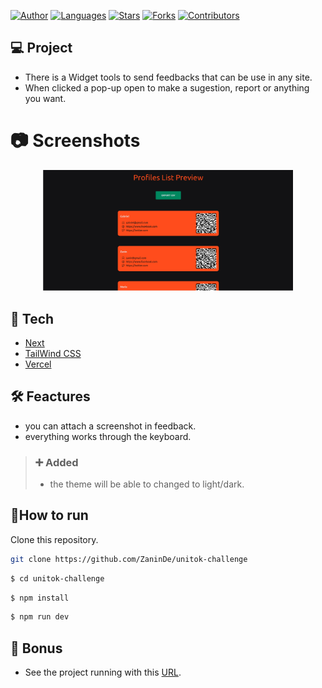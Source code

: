 
[![Author](https://img.shields.io/badge/author-ZaninDe-ff9000?style=flat-square)](https://github.com/ZaninDe)
[![Languages](https://img.shields.io/github/languages/count/ZaninDe/unitok-challenge?color=%23ff9000&style=flat-square)](#)
[![Stars](https://img.shields.io/github/stars/ZaninDe/unitok-challenge?color=ff9000&style=flat-square)](https://github.com/ZaninDe/unitok-challenge/stargazers)
[![Forks](https://img.shields.io/github/forks/ZaninDe/unitok-challenge?color=%23ff9000&style=flat-square)](https://github.com/ZaninDe/unitok-challenge/network/members)
[![Contributors](https://img.shields.io/github/contributors/ZaninDe/unitok-challenge?color=ff9000&style=flat-square)](https://github.com/ZaninDe/unitok-challenge/graphs/contributors)


## 💻 Project
- There is a Widget tools to send feedbacks that can be use in any site.
- When clicked a pop-up open to make a sugestion, report or anything you want.

# :camera: Screenshots
<div align="center">
   <img src="./.github/view.png" width="400">
</div>

## 🧪 Tech
- [Next](https://nextjs.org/)
- [TailWind CSS](https://tailwindcss.com/)
- [Vercel](https://vercel.com/)

## 🛠️ Feactures
- you can attach a screenshot in feedback.
- everything works through the keyboard.
> ### ➕ Added
> - the theme will be able to changed to light/dark.


## 📄How to run
Clone this repository.
```bash
git clone https://github.com/ZaninDe/unitok-challenge
```
```bash
$ cd unitok-challenge
```

```bash
$ npm install
```

```bash
$ npm run dev
```

## 💭 Bonus
- See the project running with this [URL](https://unitok-challenge-49jwsj3gj-zaninde.vercel.app/).
